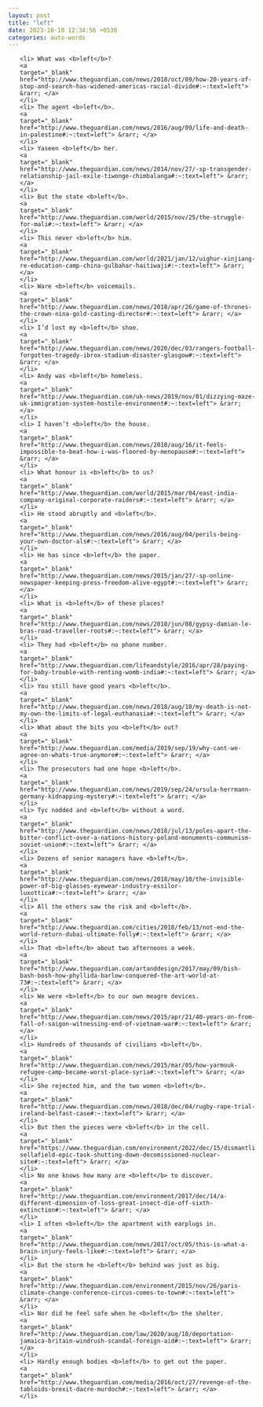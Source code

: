 ```yaml
---
layout: post
title: "left"
date: 2023-10-10 12:34:56 +0530
categories: auto-words
---
```

<ol>

    <li> What was <b>left</b>?
    <a 
    target="_blank" 
    href="http://www.theguardian.com/news/2018/oct/09/how-20-years-of-stop-and-search-has-widened-americas-racial-divide#:~:text=left"> &rarr; </a>
    </li>
    <li> The agent <b>left</b>.
    <a 
    target="_blank" 
    href="http://www.theguardian.com/news/2016/aug/09/life-and-death-in-palestine#:~:text=left"> &rarr; </a>
    </li>
    <li> Yaseen <b>left</b> her.
    <a 
    target="_blank" 
    href="http://www.theguardian.com/news/2014/nov/27/-sp-transgender-relationship-jail-exile-tiwonge-chimbalanga#:~:text=left"> &rarr; </a>
    </li>
    <li> But the state <b>left</b>.
    <a 
    target="_blank" 
    href="http://www.theguardian.com/world/2015/nov/25/the-struggle-for-mali#:~:text=left"> &rarr; </a>
    </li>
    <li> This never <b>left</b> him.
    <a 
    target="_blank" 
    href="http://www.theguardian.com/world/2021/jan/12/uighur-xinjiang-re-education-camp-china-gulbahar-haitiwaji#:~:text=left"> &rarr; </a>
    </li>
    <li> Ware <b>left</b> voicemails.
    <a 
    target="_blank" 
    href="http://www.theguardian.com/news/2018/apr/26/game-of-thrones-the-crown-nina-gold-casting-director#:~:text=left"> &rarr; </a>
    </li>
    <li> I’d lost my <b>left</b> shoe.
    <a 
    target="_blank" 
    href="http://www.theguardian.com/news/2020/dec/03/rangers-football-forgotten-tragedy-ibrox-stadium-disaster-glasgow#:~:text=left"> &rarr; </a>
    </li>
    <li> Andy was <b>left</b> homeless.
    <a 
    target="_blank" 
    href="http://www.theguardian.com/uk-news/2019/nov/01/dizzying-maze-uk-immigration-system-hostile-environment#:~:text=left"> &rarr; </a>
    </li>
    <li> I haven’t <b>left</b> the house.
    <a 
    target="_blank" 
    href="http://www.theguardian.com/news/2018/aug/16/it-feels-impossible-to-beat-how-i-was-floored-by-menopause#:~:text=left"> &rarr; </a>
    </li>
    <li> What honour is <b>left</b> to us?
    <a 
    target="_blank" 
    href="http://www.theguardian.com/world/2015/mar/04/east-india-company-original-corporate-raiders#:~:text=left"> &rarr; </a>
    </li>
    <li> He stood abruptly and <b>left</b>.
    <a 
    target="_blank" 
    href="http://www.theguardian.com/news/2016/aug/04/perils-being-your-own-doctor-als#:~:text=left"> &rarr; </a>
    </li>
    <li> He has since <b>left</b> the paper.
    <a 
    target="_blank" 
    href="http://www.theguardian.com/news/2015/jan/27/-sp-online-newspaper-keeping-press-freedom-alive-egypt#:~:text=left"> &rarr; </a>
    </li>
    <li> What is <b>left</b> of these places?
    <a 
    target="_blank" 
    href="http://www.theguardian.com/news/2018/jun/08/gypsy-damian-le-bras-road-traveller-roots#:~:text=left"> &rarr; </a>
    </li>
    <li> They had <b>left</b> no phone number.
    <a 
    target="_blank" 
    href="http://www.theguardian.com/lifeandstyle/2016/apr/28/paying-for-baby-trouble-with-renting-womb-india#:~:text=left"> &rarr; </a>
    </li>
    <li> You still have good years <b>left</b>.
    <a 
    target="_blank" 
    href="http://www.theguardian.com/news/2018/aug/10/my-death-is-not-my-own-the-limits-of-legal-euthanasia#:~:text=left"> &rarr; </a>
    </li>
    <li> What about the bits you <b>left</b> out?
    <a 
    target="_blank" 
    href="http://www.theguardian.com/media/2019/sep/19/why-cant-we-agree-on-whats-true-anymore#:~:text=left"> &rarr; </a>
    </li>
    <li> The prosecutors had one hope <b>left</b>.
    <a 
    target="_blank" 
    href="http://www.theguardian.com/news/2019/sep/24/ursula-herrmann-germany-kidnapping-mystery#:~:text=left"> &rarr; </a>
    </li>
    <li> Tyc nodded and <b>left</b> without a word.
    <a 
    target="_blank" 
    href="http://www.theguardian.com/news/2018/jul/13/poles-apart-the-bitter-conflict-over-a-nations-history-poland-monuments-communism-soviet-union#:~:text=left"> &rarr; </a>
    </li>
    <li> Dozens of senior managers have <b>left</b>.
    <a 
    target="_blank" 
    href="http://www.theguardian.com/news/2018/may/10/the-invisible-power-of-big-glasses-eyewear-industry-essilor-luxottica#:~:text=left"> &rarr; </a>
    </li>
    <li> All the others saw the risk and <b>left</b>.
    <a 
    target="_blank" 
    href="http://www.theguardian.com/cities/2018/feb/13/not-end-the-world-return-dubai-ultimate-folly#:~:text=left"> &rarr; </a>
    </li>
    <li> That <b>left</b> about two afternoons a week.
    <a 
    target="_blank" 
    href="http://www.theguardian.com/artanddesign/2017/may/09/bish-bash-bosh-how-phyllida-barlow-conquered-the-art-world-at-73#:~:text=left"> &rarr; </a>
    </li>
    <li> We were <b>left</b> to our own meagre devices.
    <a 
    target="_blank" 
    href="http://www.theguardian.com/news/2015/apr/21/40-years-on-from-fall-of-saigon-witnessing-end-of-vietnam-war#:~:text=left"> &rarr; </a>
    </li>
    <li> Hundreds of thousands of civilians <b>left</b>.
    <a 
    target="_blank" 
    href="http://www.theguardian.com/news/2015/mar/05/how-yarmouk-refugee-camp-became-worst-place-syria#:~:text=left"> &rarr; </a>
    </li>
    <li> She rejected him, and the two women <b>left</b>.
    <a 
    target="_blank" 
    href="http://www.theguardian.com/news/2018/dec/04/rugby-rape-trial-ireland-belfast-case#:~:text=left"> &rarr; </a>
    </li>
    <li> But then the pieces were <b>left</b> in the cell.
    <a 
    target="_blank" 
    href="https://www.theguardian.com/environment/2022/dec/15/dismantling-sellafield-epic-task-shutting-down-decomissioned-nuclear-site#:~:text=left"> &rarr; </a>
    </li>
    <li> No one knows how many are <b>left</b> to discover.
    <a 
    target="_blank" 
    href="http://www.theguardian.com/environment/2017/dec/14/a-different-dimension-of-loss-great-insect-die-off-sixth-extinction#:~:text=left"> &rarr; </a>
    </li>
    <li> I often <b>left</b> the apartment with earplugs in.
    <a 
    target="_blank" 
    href="http://www.theguardian.com/news/2017/oct/05/this-is-what-a-brain-injury-feels-like#:~:text=left"> &rarr; </a>
    </li>
    <li> But the storm he <b>left</b> behind was just as big.
    <a 
    target="_blank" 
    href="http://www.theguardian.com/environment/2015/nov/26/paris-climate-change-conference-circus-comes-to-town#:~:text=left"> &rarr; </a>
    </li>
    <li> Nor did he feel safe when he <b>left</b> the shelter.
    <a 
    target="_blank" 
    href="http://www.theguardian.com/law/2020/aug/18/deportation-jamaica-britain-windrush-scandal-foreign-aid#:~:text=left"> &rarr; </a>
    </li>
    <li> Hardly enough bodies <b>left</b> to get out the paper.
    <a 
    target="_blank" 
    href="http://www.theguardian.com/media/2016/oct/27/revenge-of-the-tabloids-brexit-dacre-murdoch#:~:text=left"> &rarr; </a>
    </li>
